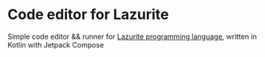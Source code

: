 # Code editor for Lazurite

Simple code editor && runner for [Lazurite programming language](https://github.com/ArtyomKingmang/Lazurite), written in Kotlin with Jetpack Compose